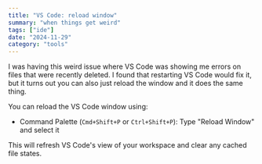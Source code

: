 ```yaml
---
title: "VS Code: reload window"
summary: "when things get weird"
tags: ["ide"]
date: "2024-11-29"
category: "tools"
---
```


I was having this weird issue where VS Code was showing me errors on files that were recently deleted. I found that restarting VS Code would fix it, but it turns out you can also just reload the window and it does the same thing. 

You can reload the VS Code window using:

- Command Palette (`Cmd+Shift+P` or `Ctrl+Shift+P`): Type "Reload Window" and select it

This will refresh VS Code's view of your workspace and clear any cached file states. 

